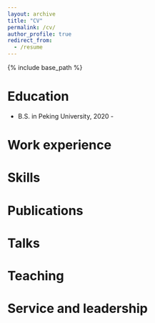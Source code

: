 ```yaml
---
layout: archive
title: "CV"
permalink: /cv/
author_profile: true
redirect_from:
  - /resume
---
```


{% include base_path %}

Education
======
* B.S. in Peking University, 2020 - 

Work experience
======

Skills
======

Publications
======
  
Talks
======

Teaching
======
  
Service and leadership
======
